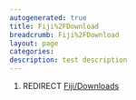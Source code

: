```yaml
---
autogenerated: true
title: Fiji%2FDownload
breadcrumb: Fiji%2FDownload
layout: page
categories: 
description: test description
---
```


1.  REDIRECT [Fiji/Downloads](Fiji/Downloads "wikilink")
